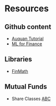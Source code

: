 # Resources

## Github content

- [Auquan Tutorial](https://github.com/Auquan/Tutorials)
- [ML for Finance](https://github.com/anthonyng2/Machine-Learning-For-Finance)

## Libraries

- [FinMath](https://github.com/finmath/finmath-lib)


## Mutual Funds

- Share Classes [ABC](https://www.investopedia.com/articles/mutualfund/05/shareclass.asp) 
